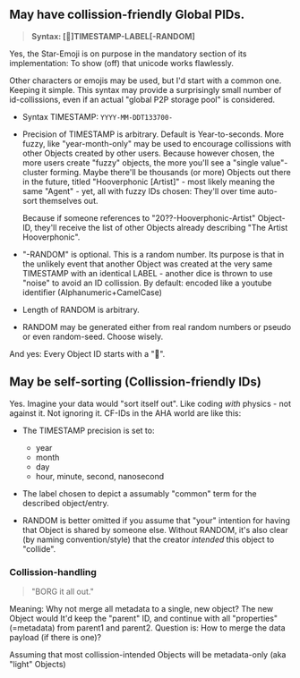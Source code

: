 ## May have collission-friendly Global PIDs.

> **Syntax: [🌟️]TIMESTAMP-LABEL[-RANDOM]**

Yes, the Star-Emoji is on purpose in the mandatory section of its implementation: To show (off) that unicode works flawlessly.

Other characters or emojis may be used, but I'd start with a common one. Keeping it simple.
This syntax may provide a surprisingly small number of id-collissions, even if an actual "global P2P storage pool" is considered. 

  * Syntax TIMESTAMP:
    `YYYY-MM-DDT133700-`
  * Precision of TIMESTAMP is arbitrary. Default is Year-to-seconds.
    More fuzzy, like "year-month-only" may be used to encourage collissions with other Objects created by other users. Because however chosen, the more users create "fuzzy" objects, the more you'll see a "single value"-cluster forming. Maybe there'll be thousands (or more) Objects out there in the future, titled "Hooverphonic [Artist]" - most likely meaning the same "Agent" - yet, all with fuzzy IDs chosen: They'll over time auto-sort themselves out.

    Because if someone references to "20??-Hooverphonic-Artist" Object-ID, they'll receive the list of other Objects already describing "The Artist Hooverphonic".

  * "-RANDOM" is optional.
    This is a random number.
    Its purpose is that in the unlikely event that another Object was created at the very same TIMESTAMP with an identical LABEL - another dice is thrown to use "noise" to avoid an ID collission.
    By default: encoded like a youtube identifier (Alphanumeric+CamelCase)
  * Length of RANDOM is arbitrary.
  * RANDOM may be generated either from real random numbers or pseudo or even random-seed.
    Choose wisely.

And yes: Every Object ID starts with a "🌟️".


## May be self-sorting (Collission-friendly IDs)

Yes. Imagine your data would "sort itself out". Like coding *with* physics -
not against it. Not ignoring it.  CF-IDs in the AHA world are like this:

  * The TIMESTAMP precision is set to:
    * year
    * month
    * day
    * hour, minute, second, nanosecond

  * The label chosen to depict a assumably "common" term for the described object/entry.

  * RANDOM is better omitted if you assume that "your" intention for having that Object is shared by someone else.
    Without RANDOM, it's also clear (by naming convention/style) that the creator *intended* this object to "collide".

### Collission-handling

> "BORG it all out."

Meaning: Why not merge all metadata to a single, new object?
The new Object would It'd keep the "parent" ID, and continue with all "properties" (=metadata) from parent1 and parent2. Question is: How to merge the data payload (if there is one)?

Assuming that most collission-intended Objects will be metadata-only (aka "light" Objects)


